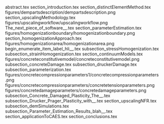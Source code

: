 abstract.tex
section_introduction.tex
section_distinctElementMethod.tex
figures/dempartsdescription/dempartsdescription.png
section_upscalingMethodology.tex
figures/upscalingworkflow/upscalingworkflow.png
The_next_piece_of_software__.tex
section_parameterEstimation.tex
figures/homogenizationboundary/homogenizationboundary.png
section_homogenizationApproach.tex
figures/homogenizationarea/homogenizationarea.png
begin_enumerate_item_label_hli__.tex
subsection_stressHomogenization.tex
subsection_strainHomogenization.tex
section_continuumModels.tex
figures/concreteconstitutivemodel/concreteconstitutivemodel.png
subsection_concreteDamage.tex
subsection_druckerDamage.tex
subsection_parameterization.tex
figures/concretecompressionparameters1/concretecompressionparameters.png
figures/concretecompressionparameters/concretetensionparameters.png
figures/concretedamageparameters/concretedamageparameters.png
subsection_Concrete_Damaged_Plasticity_The__.tex
subsection_Drucker_Prager_Plasticity_with__.tex
section_upscalingNFR.tex
subsection_demSimulations.tex
subsection_Parameter_Estimation_Results_blah__.tex
section_applicationToCAES.tex
section_conclusions.tex
